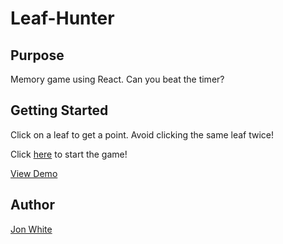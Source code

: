 # Leaf-Hunter

## Purpose

Memory game using React. Can you beat the timer?

## Getting Started

Click on a leaf to get a point. Avoid clicking the same leaf twice!

Click [here](https://jonathan-white.github.io/Leaf-Hunter/) to start the game!

[View Demo](https://drive.google.com/file/d/1qORjOCgnWYEJLaRYSw2ZOWsaYvXFntzQ/view)

## Author

[Jon White](https://github.com/jonathan-white)